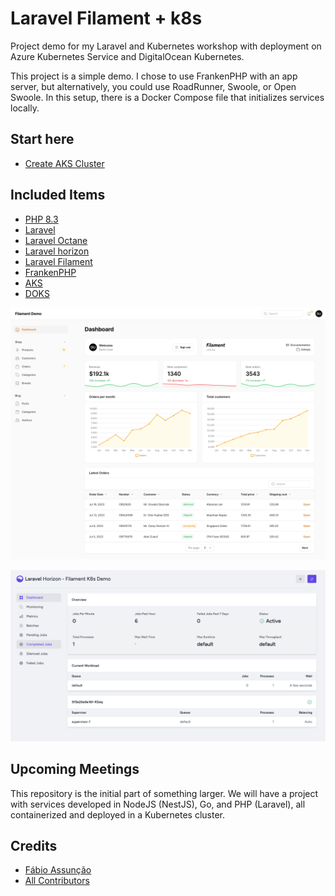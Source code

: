 # Laravel Filament + k8s

Project demo for my Laravel and Kubernetes workshop with deployment on Azure Kubernetes Service and DigitalOcean Kubernetes.

This project is a simple demo. I chose to use FrankenPHP with an app server, but alternatively, you could use RoadRunner, Swoole, or Open Swoole. In this setup, there is a Docker Compose file that initializes services locally.

## Start here
 * [Create AKS Cluster](./docs/create-aks-cluster.md)

## Included Items

* [PHP 8.3](https://www.php.net/releases/8.3/pt_BR.php)
* [Laravel](https://laravel.com/)
* [Laravel Octane](https://laravel.com/docs/10.x/octane)
* [Laravel horizon](https://laravel.com/docs/10.x/horizon)
* [Laravel Filament](https://filamentphp.com/)
* [FrankenPHP](https://frankenphp.dev/)
* [AKS](https://azure.microsoft.com/pt-br/products/kubernetes-service)
* [DOKS](https://www.digitalocean.com/products/kubernetes)

![Filament Demo](./screenshot-1.png)

![Laravel Horizon](./screenshot-2.png)

## Upcoming Meetings

This repository is the initial part of something larger. We will have a project with services developed in NodeJS (NestJS), Go, and PHP (Laravel), all containerized and deployed in a Kubernetes cluster.

## Credits

* [Fábio Assunção](https://github.com/fabioassuncao)
* [All Contributors](../../contributors)
